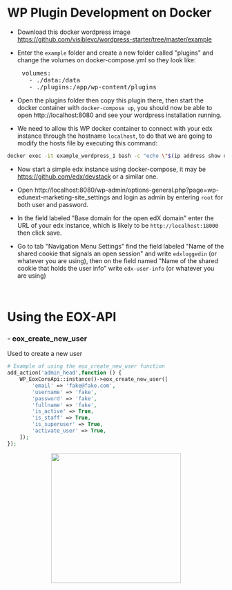 
WP Plugin Development on Docker
==============================

- Download this docker wordpress image https://github.com/visiblevc/wordpress-starter/tree/master/example

- Enter the `example` folder and create a new folder called "plugins" and change the volumes on docker-compose.yml so they look like:
<pre>
    volumes:
      - ./data:/data
      - ./plugins:/app/wp-content/plugins
</pre>
- Open the plugins folder then copy this plugin there, then start the docker container with `docker-compose up`, you should now be able to open http://localhost:8080 and see your wordpress installation running.

- We need to allow this WP docker container to connect with your edx instance through the hostname `localhost`, to do that we are going to modify the hosts file by executing this command:
```bash
docker exec -it example_wordpress_1 bash -c "echo \"$(ip address show docker0 | grep -oP '(?<=inet\s)\d+(\.\d+){3}') localhost\" | sudo tee -a /etc/hosts"
```

- Now start a simple edx instance using docker-compose, it may be https://github.com/edx/devstack or a similar one.

- Open http://localhost:8080/wp-admin/options-general.php?page=wp-edunext-marketing-site_settings and login as admin by entering `root` for both user and password.

- In the field labeled "Base domain for the open edX domain" enter the URL of your edx instance, which is likely to be `http://localhost:18000` then click save.

- Go to tab "Navigation Menu Settings" find the field labeled "Name of the shared cookie that signals an open session" and write `edxloggedin` (or whatever you are using), then on the field named "Name of the shared cookie that holds the user info" write `edx-user-info` (or whatever you are using)
<br>

Using the EOX-API
=================

### - eox_create_new_user
Used to create a new user
```php
# Example of using the eox_create_new_user function
add_action('admin_head',function () {
	WP_EoxCoreApi::instance()->eox_create_new_user([
		'email' => 'fake@fake.com',
		'username' => 'fake',
		'password' => 'fake',
		'fullname' => 'fake',
		'is_active' => True,
		'is_staff' => True,
		'is_superuser' => True,
		'activate_user' => True,
	]);
});
```

<div align="center"><img src="https://pbs.twimg.com/media/B4kIaZHCUAAKB6N.png" width="300" /></div>